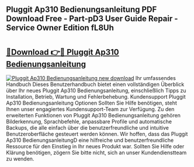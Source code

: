 ## Pluggit Ap310 Bedienungsanleitung PDF Download Free - Part-pD3 User Guide Repair - Service Owner Edition fL8Uh

# <h2><a href="http://df07mmn.blite.top/?on=Pluggit+Ap310+Bedienungsanleitung">🔗Download 👉🔴 Pluggit Ap310 Bedienungsanleitung</a></h2>

[![Pluggit Ap310 Bedienungsanleitung new download](https://i.imgur.com/lujVjoI.png)](http://df07mmn.blite.top/?on=Pluggit+Ap310+Bedienungsanleitung)
Ihr umfassendes Handbuch Dieses Benutzerhandbuch bietet einen vollständigen Überblick über Ihr neues Pluggit Ap310 Bedienungsanleitung, einschließlich Tipps zu Installation, Betrieb, Wartung und Fehlerbehebung. Kundensupport Pluggit Ap310 Bedienungsanleitung Optionen Sollten Sie Hilfe benötigen, steht Ihnen unser engagiertes Kundensupport-Team zur Verfügung. Zu den erweiterten Funktionen von Pluggit Ap310 Bedienungsanleitung gehören Bilderkennung, Sprachbefehle, anpassbare Profile und automatische Backups, die alle einfach über die benutzerfreundliche und intuitive Benutzeroberfläche gesteuert werden können. Wir hoffen, dass das Pluggit Ap310 BedienungsanleitungD eine hilfreiche und benutzerfreundliche Ressource für den Einstieg in Ihr neues Produkt war. Sollten Sie Hilfe oder Klärung benötigen, zögern Sie bitte nicht, sich an unser Kundendienstteam zu wenden.

